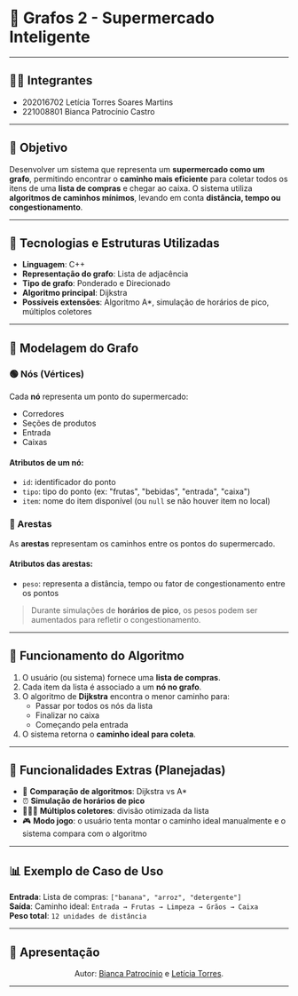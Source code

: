 # 🛒 Grafos 2 - Supermercado Inteligente

---

## 👩‍💻 Integrantes

- 202016702 Letícia Torres Soares Martins  
- 221008801 Bianca Patrocínio Castro

---

## 🎯 Objetivo

Desenvolver um sistema que representa um **supermercado como um grafo**, permitindo encontrar o **caminho mais eficiente** para coletar todos os itens de uma **lista de compras** e chegar ao caixa. O sistema utiliza **algoritmos de caminhos mínimos**, levando em conta **distância, tempo ou congestionamento**.

---

## 🔧 Tecnologias e Estruturas Utilizadas

- **Linguagem**: C++
- **Representação do grafo**: Lista de adjacência
- **Tipo de grafo**: Ponderado e Direcionado
- **Algoritmo principal**: Dijkstra
- **Possíveis extensões**: Algoritmo A*, simulação de horários de pico, múltiplos coletores

---

## 🧩 Modelagem do Grafo

### 🟢 Nós (Vértices)

Cada **nó** representa um ponto do supermercado:

- Corredores  
- Seções de produtos  
- Entrada  
- Caixas

#### Atributos de um nó:

- `id`: identificador do ponto  
- `tipo`: tipo do ponto (ex: "frutas", "bebidas", "entrada", "caixa")  
- `item`: nome do item disponível (ou `null` se não houver item no local)

### 🔗 Arestas

As **arestas** representam os caminhos entre os pontos do supermercado.

#### Atributos das arestas:

- `peso`: representa a distância, tempo ou fator de congestionamento entre os pontos

> Durante simulações de **horários de pico**, os pesos podem ser aumentados para refletir o congestionamento.

---

## 🧠 Funcionamento do Algoritmo

1. O usuário (ou sistema) fornece uma **lista de compras**.
2. Cada item da lista é associado a um **nó no grafo**.
3. O algoritmo de **Dijkstra** encontra o menor caminho para:
   - Passar por todos os nós da lista
   - Finalizar no caixa
   - Começando pela entrada
4. O sistema retorna o **caminho ideal para coleta**.

---

## 🌟 Funcionalidades Extras (Planejadas)

- 🔄 **Comparação de algoritmos**: Dijkstra vs A*
- ⏰ **Simulação de horários de pico**
- 🧑‍🤝‍🧑 **Múltiplos coletores**: divisão otimizada da lista
- 🎮 **Modo jogo**: o usuário tenta montar o caminho ideal manualmente e o sistema compara com o algoritmo

---

## 📊 Exemplo de Caso de Uso

**Entrada**: Lista de compras: `["banana", "arroz", "detergente"]`  
**Saída**: Caminho ideal: `Entrada → Frutas → Limpeza → Grãos → Caixa`  
**Peso total**: `12 unidades de distância`

---

## 🎥 Apresentação



<p align="center">Autor: <a href="https://github.com/BiancaPatrocinio7">Bianca Patrocínio</a> e <a href="https://github.com/leticiatmartins">Letícia Torres</a>.</p>

---
